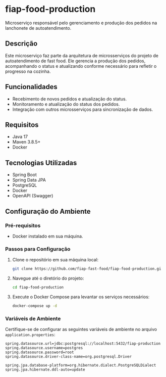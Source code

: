 ﻿# fiap-food-production

Microserviço responsável pelo gerenciamento e produção dos pedidos na lanchonete de autoatendimento.

## Descrição

Este microserviço faz parte da arquitetura de microsserviços do projeto de autoatendimento de fast food. Ele gerencia a produção dos pedidos, acompanhando o status e atualizando conforme necessário para refletir o progresso na cozinha.

## Funcionalidades

- Recebimento de novos pedidos e atualização do status.
- Monitoramento e atualização do status dos pedidos.
- Integração com outros microsserviços para sincronização de dados.

## Requisitos

- Java 17
- Maven 3.8.5+
- Docker

## Tecnologias Utilizadas

- Spring Boot
- Spring Data JPA
- PostgreSQL
- Docker
- OpenAPI (Swagger)

## Configuração do Ambiente

### Pré-requisitos

- Docker instalado em sua máquina.

### Passos para Configuração

1. Clone o repositório em sua máquina local:
    ```bash
    git clone https://github.com/fiap-fast-food/fiap-food-production.git
    ```
2. Navegue até o diretório do projeto:
    ```bash
    cd fiap-food-production
    ```
3. Execute o Docker Compose para levantar os serviços necessários:
    ```bash
    docker-compose up -d
    ```

### Variáveis de Ambiente

Certifique-se de configurar as seguintes variáveis de ambiente no arquivo `application.properties`:

```properties
spring.datasource.url=jdbc:postgresql://localhost:5432/fiap-production
spring.datasource.username=postgres
spring.datasource.password=root
spring.datasource.driver-class-name=org.postgresql.Driver

spring.jpa.database-platform=org.hibernate.dialect.PostgreSQLDialect
spring.jpa.hibernate.ddl-auto=update